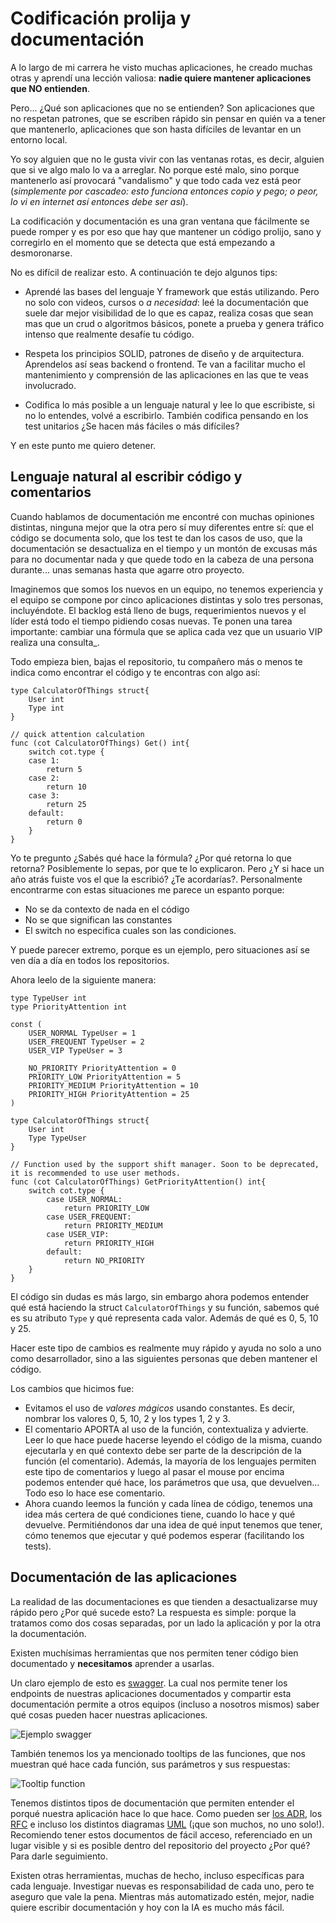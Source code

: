 # Codificación prolija y documentación

A lo largo de mi carrera he visto muchas aplicaciones, he creado muchas otras y aprendí una lección valiosa: **nadie quiere mantener aplicaciones que NO entienden**.

Pero... ¿Qué son aplicaciones que no se entienden? Son aplicaciones que no respetan patrones, que se escriben rápido sin pensar en quién va a tener que mantenerlo, aplicaciones que son hasta difíciles de levantar en un entorno local.

Yo soy alguien que no le gusta vivir con las ventanas rotas, es decir, alguien que si ve algo malo lo va a arreglar. No porque esté malo, sino porque mantenerlo así provocará "vandalismo" y que todo cada vez está peor (*simplemente por cascadeo: esto funciona entonces copio y pego; o peor, lo vi en internet así entonces debe ser así*).

La codificación y documentación es una gran ventana que fácilmente se puede romper y es por eso que hay que mantener un código prolijo, sano y corregirlo en el momento que se detecta que está empezando a desmoronarse.

No es difícil de realizar esto. A continuación te dejo algunos tips:

- Aprendé las bases del lenguaje Y framework que estás utilizando. Pero no solo con videos, cursos o *a necesidad*: leé la documentación que suele dar mejor visibilidad de lo que es capaz, realiza cosas que sean mas que un crud o algoritmos básicos, ponete a prueba y genera tráfico intenso que realmente desafíe tu código.

- Respeta los principios SOLID, patrones de diseño y de arquitectura. Aprendelos así seas backend o frontend. Te van a facilitar mucho el mantenimiento y comprensión de las aplicaciones en las que te veas involucrado.

- Codifica lo más posible a un lenguaje natural y lee lo que escribiste, si no lo entendes, volvé a escribirlo. También codifica pensando en los test unitarios ¿Se hacen más fáciles o más difíciles?

Y en este punto me quiero detener.

## Lenguaje natural al escribir código y comentarios

Cuando hablamos de documentación me encontré con muchas opiniones distintas, ninguna mejor que la otra pero sí muy diferentes entre sí: que el código se documenta solo, que los test te dan los casos de uso, que la documentación se desactualiza en el tiempo y un montón de excusas más para no documentar nada y que quede todo en la cabeza de una persona durante... unas semanas hasta que agarre otro proyecto.

Imaginemos que somos los nuevos en un equipo, no tenemos experiencia y el equipo se compone por cinco aplicaciones distintas y solo tres personas, incluyéndote. El backlog está lleno de bugs, requerimientos nuevos y el líder está todo el tiempo pidiendo cosas nuevas. Te ponen una tarea importante: cambiar una fórmula que se aplica cada vez que un usuario VIP realiza una consulta_.

Todo empieza bien, bajas el repositorio, tu compañero más o menos te indica como encontrar el código y te encontras con algo así:

```
type CalculatorOfThings struct{
	User int
	Type int
} 

// quick attention calculation
func (cot CalculatorOfThings) Get() int{
	switch cot.type {
	case 1:
		return 5
	case 2:
		return 10
	case 3:
		return 25
	default:
		return 0
	}
}
```

Yo te pregunto ¿Sabés qué hace la fórmula? ¿Por qué retorna lo que retorna? Posiblemente lo sepas, por que te lo explicaron. Pero ¿Y si hace un año atrás fuiste vos el que la escribió? ¿Te acordarías?. Personalmente encontrarme con estas situaciones me parece un espanto porque:

- No se da contexto de nada en el código
- No se que significan las constantes
- El switch no especifica cuales son las condiciones.

Y puede parecer extremo, porque es un ejemplo, pero situaciones así se ven día a día en todos los repositorios.

Ahora leelo de la siguiente manera:

```
type TypeUser int
type PriorityAttention int

const (
	USER_NORMAL TypeUser = 1
	USER_FREQUENT TypeUser = 2
	USER_VIP TypeUser = 3

	NO_PRIORITY PriorityAttention = 0
	PRIORITY_LOW PriorityAttention = 5
	PRIORITY_MEDIUM PriorityAttention = 10
	PRIORITY_HIGH PriorityAttention = 25
)

type CalculatorOfThings struct{
	User int
	Type TypeUser
} 

// Function used by the support shift manager. Soon to be deprecated, it is recommended to use user methods.
func (cot CalculatorOfThings) GetPriorityAttention() int{
	switch cot.type {
		case USER_NORMAL:
			return PRIORITY_LOW
		case USER_FREQUENT:
			return PRIORITY_MEDIUM
		case USER_VIP:
			return PRIORITY_HIGH
		default:
			return NO_PRIORITY
	}
}
```

El código sin dudas es más largo, sin embargo ahora podemos entender qué está haciendo la struct `CalculatorOfThings` y su función, sabemos qué es su atributo `Type` y qué representa cada valor. Además de qué es 0, 5, 10 y 25.

Hacer este tipo de cambios es realmente muy rápido y ayuda no solo a uno como desarrollador, sino a las siguientes personas que deben mantener el código.

Los cambios que hicimos fue:
- Evitamos el uso de *valores mágicos* usando constantes. Es decir, nombrar los valores 0, 5, 10, 2 y los types 1, 2 y 3.
- El comentario APORTA al uso de la función, contextualiza y advierte. Leer lo que hace puede hacerse leyendo el código de la misma, cuando ejecutarla y en qué contexto debe ser parte de la descripción de la función (el comentario). Además, la mayoría de los lenguajes permiten este tipo de comentarios y luego al pasar el mouse por encima podemos entender qué hace, los parámetros que usa, que devuelven... Todo eso lo hace ese comentario.
- Ahora cuando leemos la función y cada línea de código, tenemos una idea más certera de qué condiciones tiene, cuando lo hace y qué devuelve. Permitiéndonos dar una idea de qué input tenemos que tener, cómo tenemos que ejecutar y qué podemos esperar (facilitando los tests).

## Documentación de las aplicaciones

La realidad de las documentaciones es que tienden a desactualizarse muy rápido pero ¿Por qué sucede esto? La respuesta es simple: porque la tratamos como dos cosas separadas, por un lado la aplicación y por la otra la documentación.

Existen muchísimas herramientas que nos permiten tener código bien documentado y **necesitamos** aprender a usarlas.

Un claro ejemplo de esto es [swagger](https://swagger.io/). La cual nos permite tener los endpoints de nuestras aplicaciones documentados y compartir esta documentación permite a otros equipos (incluso a nosotros mismos) saber qué cosas pueden hacer nuestras aplicaciones.

![Ejemplo swagger](/resources/swagger.png)

También tenemos los ya mencionado tooltips de las funciones, que nos muestran qué hace cada función, sus parámetros y sus respuestas:

![Tooltip function](/resources/tooltipfunction.png)

Tenemos distintos tipos de documentación que permiten entender el porqué nuestra aplicación hace lo que hace. Como pueden ser [los ADR](https://cloud.google.com/architecture/architecture-decision-records?hl=es-419), los [RFC](https://medium.com/lifefunk/an-rfc-document-as-part-of-software-development-3c2442efe395) e incluso los distintos diagramas [UML](https://www.lucidchart.com/pages/es/tutorial-de-diagrama-de-clases-uml) (¡que son muchos, no uno solo!). Recomiendo tener estos documentos de fácil acceso, referenciado en un lugar visible y si es posible dentro del repositorio del proyecto ¿Por qué? Para darle seguimiento.

Existen otras herramientas, muchas de hecho, incluso específicas para cada lenguaje. Investigar nuevas es responsabilidad de cada uno, pero te aseguro que vale la pena. Mientras más automatizado estén, mejor, nadie quiere escribir documentación y hoy con la IA es mucho más fácil.